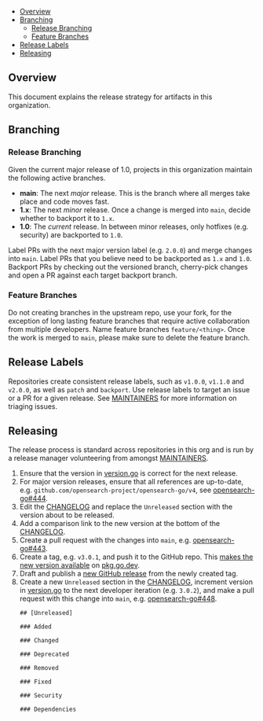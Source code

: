 - [Overview](#overview)
- [Branching](#branching)
  - [Release Branching](#release-branching)
  - [Feature Branches](#feature-branches)
- [Release Labels](#release-labels)
- [Releasing](#releasing)

## Overview

This document explains the release strategy for artifacts in this organization.

## Branching

### Release Branching

Given the current major release of 1.0, projects in this organization maintain the following active branches.

- **main**: The next _major_ release. This is the branch where all merges take place and code moves fast.
- **1.x**: The next _minor_ release. Once a change is merged into `main`, decide whether to backport it to `1.x`.
- **1.0**: The _current_ release. In between minor releases, only hotfixes (e.g. security) are backported to `1.0`.

Label PRs with the next major version label (e.g. `2.0.0`) and merge changes into `main`. Label PRs that you believe need to be backported as `1.x` and `1.0`. Backport PRs by checking out the versioned branch, cherry-pick changes and open a PR against each target backport branch.

### Feature Branches

Do not creating branches in the upstream repo, use your fork, for the exception of long lasting feature branches that require active collaboration from multiple developers. Name feature branches `feature/<thing>`. Once the work is merged to `main`, please make sure to delete the feature branch.

## Release Labels

Repositories create consistent release labels, such as `v1.0.0`, `v1.1.0` and `v2.0.0`, as well as `patch` and `backport`. Use release labels to target an issue or a PR for a given release. See [MAINTAINERS](MAINTAINERS.md#triage-open-issues) for more information on triaging issues.

## Releasing

The release process is standard across repositories in this org and is run by a release manager volunteering from amongst [MAINTAINERS](MAINTAINERS.md).

1. Ensure that the version in [version.go](internal/version/version.go) is correct for the next release. 
2. For major version releases, ensure that all references are up-to-date, e.g. `github.com/opensearch-project/opensearch-go/v4`, see [opensearch-go#444](https://github.com/opensearch-project/opensearch-go/pull/444).
3. Edit the [CHANGELOG](CHANGELOG.md) and replace the `Unreleased` section with the version about to be released.
4. Add a comparison link to the new version at the bottom of the [CHANGELOG](CHANGELOG.md).
5. Create a pull request with the changes into `main`, e.g. [opensearch-go#443](https://github.com/opensearch-project/opensearch-go/pull/443).
6. Create a tag, e.g. `v3.0.1`, and push it to the GitHub repo. This [makes the new version available](https://go.dev/doc/modules/publishing) on [pkg.go.dev](https://pkg.go.dev/github.com/opensearch-project/opensearch-go/v3).
7. Draft and publish a [new GitHub release](https://github.com/opensearch-project/opensearch-go/releases/new) from the newly created tag.
8. Create a new `Unreleased` section in the [CHANGELOG](CHANGELOG.md), increment version in [version.go](internal/version/version.go) to the next developer iteration (e.g. `3.0.2`), and make a pull request with this change into `main`, e.g. [opensearch-go#448](https://github.com/opensearch-project/opensearch-go/pull/448).
    ```
    ## [Unreleased]

    ### Added

    ### Changed

    ### Deprecated

    ### Removed

    ### Fixed

    ### Security

    ### Dependencies
    ```
